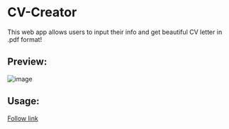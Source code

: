 # CV-Creator

This web app allows users to input their info and get beautiful CV letter in .pdf format!

## Preview:
![image](https://github.com/Maxnikit/cv-creator/assets/42117027/55ca1a69-64f3-4493-8b93-4b896af7bd4e)

## Usage:
[Follow link](https://cv-application-qjn.pages.dev/)
